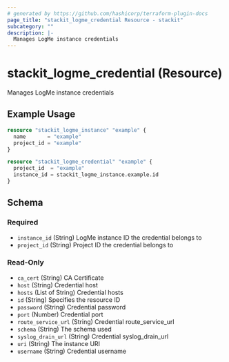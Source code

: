 ```yaml
---
# generated by https://github.com/hashicorp/terraform-plugin-docs
page_title: "stackit_logme_credential Resource - stackit"
subcategory: ""
description: |-
  Manages LogMe instance credentials
---
```


# stackit_logme_credential (Resource)

Manages LogMe instance credentials

## Example Usage

```terraform
resource "stackit_logme_instance" "example" {
  name       = "example"
  project_id = "example"
}

resource "stackit_logme_credential" "example" {
  project_id  = "example"
  instance_id = stackit_logme_instance.example.id
}
```

<!-- schema generated by tfplugindocs -->
## Schema

### Required

- `instance_id` (String) LogMe instance ID the credential belongs to
- `project_id` (String) Project ID the credential belongs to

### Read-Only

- `ca_cert` (String) CA Certificate
- `host` (String) Credential host
- `hosts` (List of String) Credential hosts
- `id` (String) Specifies the resource ID
- `password` (String) Credential password
- `port` (Number) Credential port
- `route_service_url` (String) Credential route_service_url
- `schema` (String) The schema used
- `syslog_drain_url` (String) Credential syslog_drain_url
- `uri` (String) The instance URI
- `username` (String) Credential username


